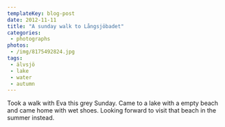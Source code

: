 ```yaml
---
templateKey: blog-post
date: 2012-11-11
title: "A sunday walk to Långsjöbadet"
categories:
 - photographs
photos:
 - /img/8175492824.jpg
tags:
 - älvsjö
 - lake
 - water
 - autumn
---
```


Took a walk with Eva this grey Sunday. Came to a lake with a empty beach and came home with wet shoes. Looking forward to visit that beach in the summer instead.
